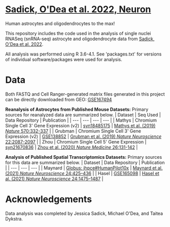 # [Sadick, O'Dea et al. 2022, Neuron](https://doi.org/10.1016/j.neuron.2022.03.008)
Human astrocytes and oligodendrocytes to the max!

This repository includes the code used in the analysis of single nuclei RNASeq (snRNA-seq) astrocyte and oligodendrocyte data from [Sadick, O'Dea et al. 2022](https://doi.org/10.1016/j.neuron.2022.03.008).

All analysis was performed using R 3.6-4.1. See 'packages.txt' for versions of individual software/packages were used for analysis.

# Data
Both FASTQ and Cell Ranger-generated matrix files generated in this project can be directly downloaded from GEO: [GSE167494](https://www.ncbi.nlm.nih.gov/geo/query/acc.cgi?acc=GSE167494)

**Reanalysis of Astrocytes from Published Mouse Datasets:**
Primary sources for reanalyzed data are summarized below.
| Dataset | Seq Used | Data Repository | Publication |
| --- | --- | --- | --- |
| Mathys | Chromium Single Cell 3' Gene Expression (v2) | [syn18485175](https://www.synapse.org/#!Synapse:syn18485175) | [Mathys et al. (2019) *Nature* 570:332-337](https://pubmed.ncbi.nlm.nih.gov/31042697/) |
| Grubman | Chromium Single Cell 3' Gene Expression (v2) | [GSE138852](https://www.ncbi.nlm.nih.gov/geo/query/acc.cgi?acc=GSE138852) | [Grubman et al. (2019) *Nature Neuroscience* 22:2087-2097](https://pubmed.ncbi.nlm.nih.gov/31768052/) |
| Zhou | Chromium Single Cell 5' Gene Expression | [syn21670836](https://www.synapse.org/#!Synapse:syn21670836) | [Zhou et al. (2020) *Nature Medicine* 26:131-142](https://pubmed.ncbi.nlm.nih.gov/31932797/) |

**Analysis of Published Spatial Transcriptomics Datasets:**
Primary sources for this data are summarized below.
| Dataset | Data Repository | Publication |
| --- | --- | --- |
| Maynard | [Globus: jhpce#HumanPilot10x](http://research.libd.org/globus/jhpce_HumanPilot10x/index.html) | [Maynard et al. (2021) *Nature Neuroscience* 24:425–436](https://doi.org/10.1038/s41593-020-00787-0) |
| Hasel | [GSE165098](https://www.ncbi.nlm.nih.gov/geo/query/acc.cgi?acc=GSE165098) | [Hasel et al. (2021) *Nature Neuroscience* 24:1475–1487](https://doi.org/10.1038/s41593-021-00905-6) |

# Acknowledgements
Data analysis was completed by Jessica Sadick, Michael O'Dea, and Taitea Dykstra.
